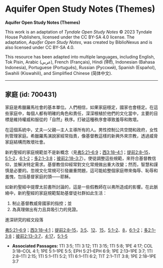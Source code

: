 # Aquifer Open Study Notes (Themes)

**Aquifer Open Study Notes (Themes)**

This work is an adaptation of *Tyndale Open Study Notes* © 2023 Tyndale House Publishers, licensed under the CC BY\-SA 4\.0 license. The adaptation, *Aquifer Open Study Notes*, was created by BiblioNexus and is also licensed under CC BY\-SA 4\.0\.

This resource has been adapted into multiple languages, including English, Tok Pisin, Arabic (عربي), French (Français), Hindi (हिंदी), Indonesian (Bahasa Indonesia), Portuguese (Português), Russian (Русский), Spanish (Español), Swahili (Kiswahili), and Simplified Chinese (简体中文).



--------------------------------

## 家庭 (id: 700431)

家庭是希臘羅馬社會的基本單位。人們相信，如果家庭穩定，國家也會穩定。在這些家庭中，每個人都有明確的角色和責任，深深根植於他們的文化當中，主要的目標是維持權威和服從的「自然」秩序。打破這種秩序會導致羞辱和敗壞。

在這個系統中，丈夫—父親—主人主導所有的人。男性控制公共空間和政府，女性則管理家庭。希臘羅馬演說家經常指責，像基督教這樣的新興外來宗教，透過威脅家庭結構而敗壞社會。

新約聖經的家庭規範並不是新概念（見[弗5:21–6:9](https://ref.ly/Eph5:21-Eph6:9)；[西3:18–4:1](https://ref.ly/Col3:18-Col4:1)；[提前2:8–15](https://ref.ly/1Tim2:8-1Tim2:15)，[5:1–2](https://ref.ly/1Tim5:1-1Tim5:2)，[6:1–2](https://ref.ly/1Tim6:1-1Tim6:2)；[多2:1–3:8](https://ref.ly/Titus2:1-Titus3:8)；[彼前2:18–3:7](https://ref.ly/1Pet2:18-1Pet3:7)）。使徒調整這些規範，來符合基督教信仰，並解決特定需求。基督教信仰經常對文化常規做出重大改變；然而，智慧和謹慎是必要的。忽視文化常規可引發嚴重問題，這可能給整個家庭帶來侮辱、恥辱和羞愧，包括基督家庭的頭——耶穌。

如新約聖經中提摩太前書所討論的，這是一些假教師在以弗所造成的影響。在此脈絡中，新約聖經的家庭規範幫助基督徒社群如此生活：

1. 制止基督教威脅國家的指控；並
2. 為真理做出有力且具吸引力的見證。

進深研究的經文段落

[弗5:21–6:9](https://ref.ly/Eph5:21-Eph6:9)；[西3:18–4:1](https://ref.ly/Col3:18-Col4:1)；[提前2:8–15](https://ref.ly/1Tim2:8-1Tim2:15)，[3:5](https://ref.ly/1Tim3:5)、[12](https://ref.ly/1Tim3:12)、[15](https://ref.ly/1Tim3:15)，[5:1–2](https://ref.ly/1Tim5:1-1Tim5:2)、[8](https://ref.ly/1Tim5:8)，[6:1–2](https://ref.ly/1Tim6:1-1Tim6:2)；[多2:1–3:8](https://ref.ly/Titus2:1-Titus3:8)；[彼前2:13–3:7](https://ref.ly/1Pet2:13-1Pet3:7)，[4:17](https://ref.ly/1Pet4:17)，[5:1–5](https://ref.ly/1Pet5:1-1Pet5:5)

* **Associated Passages:** 1TI 3:5; 1TI 3:12; 1TI 3:15; 1TI 5:8; 1PE 4:17; COL 3:18–COL 4:1; 1PE 5:1–1PE 5:5; EPH 5:21–EPH 6:9; 1PE 2:13–1PE 3:7; 1TI 2:8–1TI 2:15; 1TI 5:1–1TI 5:2; 1TI 6:1–1TI 6:2; TIT 2:1–TIT 3:8; 1PE 2:18–1PE 3:7

